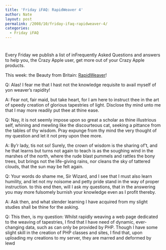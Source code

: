 ```yaml
---
title: 'Friday iFAQ: RapidWeaver 4'
author: Nate
layout: post
permalink: /2008/10/friday-ifaq-rapidweaver-4/
categories:
  - Friday iFAQ
---
```

# 

Every Friday we publish a list of inFrequently Asked Questions and answers to help you, the Crazy Apple user, get more out of your Crazy Apple products.

This week: the Beauty from Britain: [RapidWeaver][1]!

 [1]: http://realmacsoftware.com/rapidweaver/

Q: Alas! I fear me that I hast not the knowledge requisite to avail myself of yon weaver’s rapidity!

A: Fear not, fair maid, but take heart, for I am here to instruct thee in the art of speedy creation of glorious tapestries of light. Disclose thy mind unto me that I may more readily put thee at thine ease.

Q: Nay, it is not seemly impose upon so great a scholar as thine illustrious self, whining and mewling like the discourteous cat, seeking a pittance from the tables of thy wisdom. Pray expunge from thy mind the very thought of my question and let it not prey upon thee more.

A: By’r lady, tis not so! Surely, the crown of wisdom is the sharing of’t, and he that learns but turns not again to teach is as the soughing wind in the marshes of the north, where the rude blast pummels and rattles the bony trees, but brings not the life-giving rains, nor cleans the sky of tattered clouds, that the sun may be felt again.

Q: Your words do shame me, Sir Wizard, and I see that I must also learn humility, and let not my noisome and petty pride stand in the way of proper instruction. to this end then, will I ask my questions, that in the answering you may more fulsomely burnish your knowledge even as I profit thereby.

A: Ask then, and what slender learning I have acquired from my slight studies shall be thine for the asking.

Q: This then, is my question: Whilst rapidly weaving a web page dedicated to the weaving of tapestries, I find that I have need of dynamic, ever-changing data, such as can only be provided by PHP. Though I have some slight skill in the creation of PHP classes and sites, I find that, upon uploading my creations to my server, they are marred and deformed by lewd 